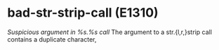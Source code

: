 # bad-str-strip-call (E1310)
*Suspicious argument in %s.%s call* The argument to a str.{l,r,}strip
call contains a duplicate character,
